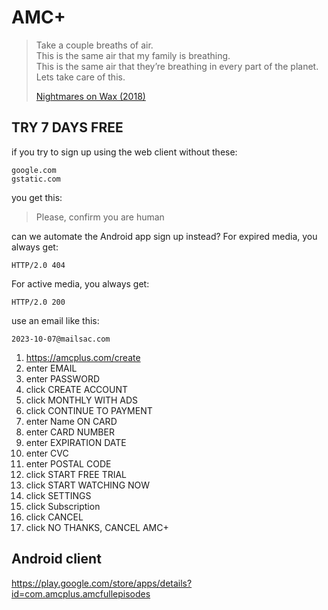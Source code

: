 # AMC+

> Take a couple breaths of air.\
> This is the same air that my family is breathing.\
> This is the same air that they’re breathing in every part of the planet.\
> Lets take care of this.
>
> [Nightmares on Wax (2018)](//youtube.com/watch?v=Vc-XzhnwpVc)

## TRY 7 DAYS FREE

if you try to sign up using the web client without these:

~~~
google.com
gstatic.com
~~~

you get this:

> Please, confirm you are human

can we automate the Android app sign up instead? For expired media, you always
get:

~~~
HTTP/2.0 404 
~~~

For active media, you always get:

~~~
HTTP/2.0 200
~~~

use an email like this:

~~~
2023-10-07@mailsac.com
~~~

1. https://amcplus.com/create
2. enter EMAIL
3. enter PASSWORD
4. click CREATE ACCOUNT
5. click MONTHLY WITH ADS
6. click CONTINUE TO PAYMENT
6. enter Name ON CARD
7. enter CARD NUMBER
8. enter EXPIRATION DATE
9. enter CVC
10. enter POSTAL CODE
11. click START FREE TRIAL
12. click START WATCHING NOW
13. click SETTINGS
14. click Subscription
15. click CANCEL
16. click NO THANKS, CANCEL AMC+

## Android client

https://play.google.com/store/apps/details?id=com.amcplus.amcfullepisodes
